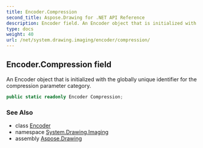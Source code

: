 ```yaml
---
title: Encoder.Compression
second_title: Aspose.Drawing for .NET API Reference
description: Encoder field. An Encoder object that is initialized with the globally unique identifier for the compression parameter category
type: docs
weight: 40
url: /net/system.drawing.imaging/encoder/compression/
---
```

## Encoder.Compression field

An Encoder object that is initialized with the globally unique identifier for the compression parameter category.

```csharp
public static readonly Encoder Compression;
```

### See Also

* class [Encoder](../)
* namespace [System.Drawing.Imaging](../../encoder/)
* assembly [Aspose.Drawing](../../../)


